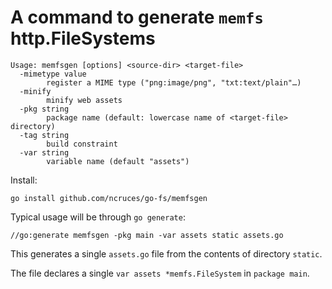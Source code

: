 # A command to generate `memfs` http.FileSystems

```
Usage: memfsgen [options] <source-dir> <target-file>
  -mimetype value
        register a MIME type ("png:image/png", "txt:text/plain"…)
  -minify
        minify web assets
  -pkg string
        package name (default: lowercase name of <target-file> directory)
  -tag string
        build constraint
  -var string
        variable name (default "assets")
```

Install:
```
go install github.com/ncruces/go-fs/memfsgen
```

Typical usage will be through `go generate`:
```
//go:generate memfsgen -pkg main -var assets static assets.go
```

This generates a single `assets.go` file from the contents of directory `static`.

The file declares a single `var assets *memfs.FileSystem` in `package main`.
